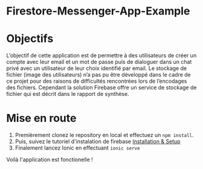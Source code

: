 # Firestore-Messenger-App-Example
# Objectifs
L’objectif de cette application est de permettre à des utilisateurs de créer un compte avec leur email et un mot de passe puis de dialoguer dans un chat privé avec un utilisateur de leur choix identifié par email. Le stockage de fichier (image des utilisateurs) n’a pas pu être développé dans le cadre de ce projet pour des raisons de difficultés rencontrées lors de l’encodages des fichiers. Cependant la solution Firebase offre un service de stockage de fichier qui est décrit dans le rapport de synthèse.

# Mise en route
1. Premièrement clonez le repository en local et effectuez un `npm install`.
2. Puis, suivez le tutoriel d'instalation de firebase [Installation & Setup](https://github.com/angular/angularfire2/blob/master/docs/install-and-setup.md)
3. Finalement lancez Ionic en effectuant `ionic serve`

Voilà l'application est fonctionelle !
